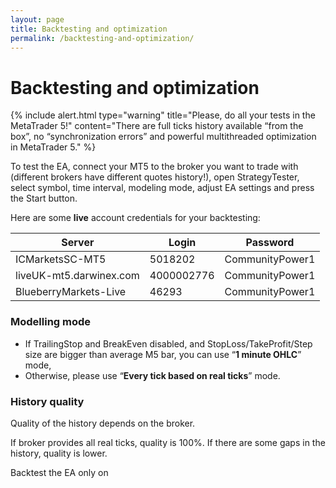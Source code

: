 ```yaml
---
layout: page
title: Backtesting and optimization
permalink: /backtesting-and-optimization/
---
```


# Backtesting and optimization

{% include alert.html type="warning" 
title="Please, do all your tests in the MetaTrader 5!" 
content="There are full ticks history available “from the box”, no “synchronization errors” and powerful multithreaded optimization in MetaTrader 5." %}

To test the EA, connect your MT5 to the broker you want to trade with (different brokers have different quotes history!), open StrategyTester, select symbol, time interval, modeling mode, adjust EA settings and press the Start button.

Here are some **live** account credentials for your backtesting:

| Server | Login | Password |
| --- | --- | --- |
| ICMarketsSC-MT5 | 5018202 | CommunityPower1 |
| liveUK-mt5.darwinex.com | 4000002776 | CommunityPower1 |
| BlueberryMarkets-Live | 46293 | CommunityPower1 |


### Modelling mode
 - If TrailingStop and BreakEven disabled, and StopLoss/TakeProfit/Step size are bigger than average M5 bar, you can use “**1 minute OHLC**” mode,
 - Otherwise, please use “**Every tick based on real ticks**” mode.

### History quality
Quality of the history depends on the broker.

If broker provides all real ticks, quality is 100%. If there are some gaps in the history, quality is lower.

Backtest the EA only on 